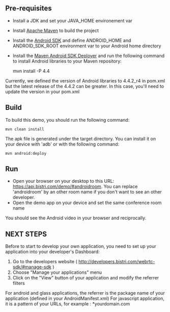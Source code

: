 Pre-requisites
--------------

- Install a JDK and set your JAVA_HOME environement var
- Install [Apache Maven](http://maven.apache.org) to build the project
- Install the [Android SDK](https://developer.android.com/sdk) and define ANDROID_HOME and ANDROID_SDK_ROOT environment var to your Android home directory
- Install the [Maven Android SDK Deployer](https://github.com/mosabua/maven-android-sdk-deployer) and run the following command to install Android libraries to your Maven repository:

    mvn install -P 4.4

Currently, we defined the version of Android libraries to 4.4.2_r4 in pom.xml but the latest release of the 4.4.2 can be greater. In this case, you'll need to update the version in your pom.xml

Build
-----

To build this demo, you should run the following command:

    mvn clean install

The apk file is generated under the target directory. You can install it on your device with 'adb' or with the following command:

    mvn android:deploy

Run
---

- Open your browser on your desktop to this URL: https://api.bistri.com/demo/#androidroom. You can replace 'androidroom' by an other room name if you don't want to see an other developer.
- Open the demo app on your device and set the same conference room name

You should see the Android video in your browser and reciprocally.

NEXT STEPS
----------

Before to start to develop your own application, you need to set up your application into your developer's Dashboard:

1. Go to the developers website ( http://developers.bistri.com/webrtc-sdk/#manage-sdk )
2. Choose "Manage your applications" menu
3. Click on the "View" button of your application and modify the referrer filters

For android and glass applications, the referrer is the package name of your application (defined in your AndroidManifest.xml)
For javascript application, it is a pattern of your URLs, for example : *yourdomain.com

